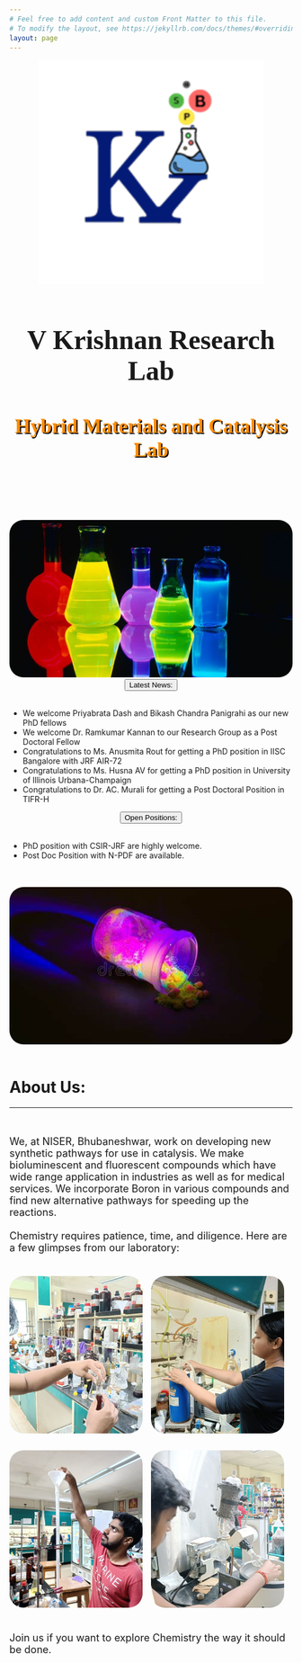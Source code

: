```yaml
---
# Feel free to add content and custom Front Matter to this file.
# To modify the layout, see https://jekyllrb.com/docs/themes/#overriding-theme-defaults
layout: page
---
```

<style>
    .img_cont {
        display: flex;
        width: 100%;
        justify-content: space-between;
        flex-direction: row;
    }
    .img_item {
        width: 50%;
        align-items: center;
        padding: 5px 15px 5px 0px;
    }
    .hoho {
        height: 280px;
        width: 100%;
        object-fit: cover;
        border-radius: 25px 25px 25px 25px;
    }
    .item_data {
        width: 100%;
        font-size: 16px;
        text-align: center;
    }
    .logo {
        width: 400px;
        height: 400px;
    }
    @media (max-width: 768px)
    {
    .img_cont {
        display: flex;
        width: 100%;
        justify-content: space-between;
        flex-direction: column;
    }
    .img_item {
        width: 100%;
        align-items: center;
        padding: 5px 15px 5px 0px;
        margin-bottom: 5px;
    }
    img {
        height: 400px;
        width: 100%;
    }
    .item_data {
        width: 100%;
        font-size: 16px;
        text-align: center;  
    }
    }
</style>


<body>
<center>
<img class="logo" src="/images/Picture1.png">
<h1 style="font-family: Times New Roman; font-size: 48px;">V Krishnan Research Lab</h1>
<h3 style="color: #ff8c00; font-family: comic; font-size: 36px; text-shadow: 2px 2px black;">Hybrid Materials and Catalysis Lab</h3>
<br>
<br>
</center>

<div class="imagedata">
<div class="imagedatatext">
<br>
<br>
<img id="okay" class="hoho" src="/images/chem4.jpg" height="300px" width="700px" alt="Image 1">
</div>
<div class="imagedatatext">
<center><button class="heading">Latest News:</button></center>
<br>
<ul>
<li>We welcome Priyabrata Dash and Bikash Chandra Panigrahi as our new PhD fellows</li>
<li>We welcome Dr. Ramkumar Kannan to our Research Group as a Post Doctoral Fellow </li>
<li>Congratulations to Ms. Anusmita Rout for getting a PhD position in IISC Bangalore with JRF AIR-72</li>
<li>Congratulations to Ms. Husna AV for getting a PhD position in University of Illinois Urbana-Champaign</li>
<li>Congratulations to Dr. AC. Murali for getting a Post Doctoral Position in TIFR-H</li>
</ul>
</div>
</div>


<div class="imagedata">
<div class="imagedatatext">
<center><button class="heading">Open Positions:</button></center>
<br>
<ul>
<li>PhD position with CSIR-JRF are highly welcome.</li>
<li>Post Doc Position with N-PDF are available.</li>
</ul>
</div>
<div class="imagedatatext">
<br>
<br>
<img id="okay" class="hoho" src="/images/chem2.jpg" alt="Image 2">
</div>
</div>

<br>
<h1>About Us:</h1>
<hr>
<br>
<p style="font-size: 18px;">We, at NISER, Bhubaneshwar, work on developing new synthetic pathways for use in catalysis. We make bioluminescent and fluorescent compounds which have wide range application in industries as well as for medical services. We incorporate Boron in various compounds and find new alternative pathways for speeding up the reactions. 
<br>
<br>
Chemistry requires patience, time, and diligence. Here are a few glimpses from our laboratory:
</p>

<br>
<div class="img_cont">
    <div class="img_item">
    <img class="hoho" src="/images/gl1.jpg" style="object-fit: cover;">
    <br>
    <br>
    <div class="item_data"></div>
    </div>
    <div class="img_item">
    <img class="hoho" src="/images/gl2.jpg">
    <br>
    <br>
    <div class="item_data"></div>
    </div>
</div>

<div class="img_cont">
    <div class="img_item">
    <img class="hoho" src="/images/gl3.jpg" style="object-fit: cover;">
    <br>
    <br>
    <div class="item_data"></div>
    </div>
    <div class="img_item">
    <img class="hoho" src="/images/gl4.jpg">
    <br>
    <br>
    <div class="item_data"></div>
    </div>
</div>

<p style="font-size: 18px">Join us if you want to explore Chemistry the way it should be done.</p>



